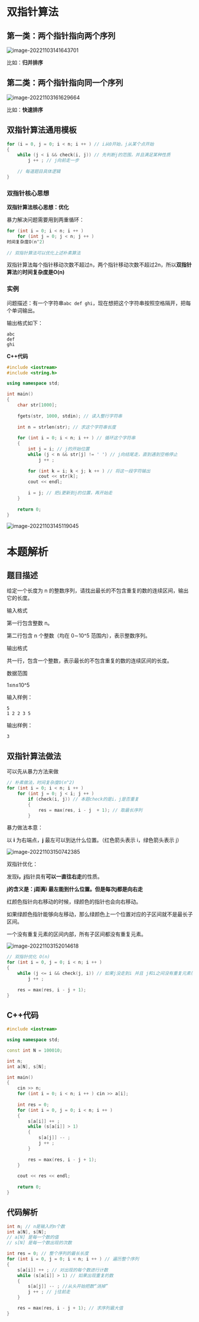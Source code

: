 # 双指针算法

## 第一类：两个指针指向两个序列

![image-20221103141643701](https://cdn.jsdelivr.net/gh/Lx001T/my-imgs/jq2022/image-20221103141643701.png)

比如：**归并排序**

## 第二类：两个指针指向同一个序列

![image-20221103161629664](https://cdn.jsdelivr.net/gh/Lx001T/my-imgs/jq2022/image-20221103161629664.png)

比如：**快速排序**

## 双指针算法通用模板

```C++
for (i = 0, j = 0; i < n; i ++ ) // i从0开始，j从某个点开始
{
    while (j < i && check(i, j)) // 先判断j的范围，并且满足某种性质
        j ++ ; // j向前走一步
    
    // 每道题目具体逻辑
}
```

### 双指针核心思想

**双指针算法核心思想：优化**

暴力解决问题需要用到两重循环：

```C++
for (int i = 0; i < n; i ++ )
    for (int j = 0; j < n; j ++ )
时间复杂度O(n^2)
        
// 双指针算法可以优化上述朴素算法
```

双指针算法每个指针移动次数不超过n，两个指针移动次数不超过2n，所以**双指针算法**的**时间复杂度是O(n)**

### 实例

问题描述：有一个字符串`abc def ghi`，现在想把这个字符串按照空格隔开，把每个单词输出。

输出格式如下：

```
abc
def
ghi
```

**C++代码**

```C++
#include <iostream>
#include <string.h>

using namespace std;

int main()
{
    char str[1000];
    
    fgets(str, 1000, stdin); // 读入整行字符串
    
    int n = strlen(str); // 求这个字符串长度
    
    for (int i = 0; i < n; i ++ ) // 循环这个字符串
    {
        int j = i; // j的开始位置
        while (j < n && str[j] != ' ') // j向结尾走，直到遇到空格停止
            j ++ ;
        
        for (int k = i; k < j; k ++ ) // 将这一段字符输出
            cout << str[k]; 
        cout << endl;
        
        i = j; // 把i更新到j的位置，再开始走
    }
    
    return 0;
}
```

![image-20221103145119045](https://cdn.jsdelivr.net/gh/Lx001T/my-imgs/jq2022/image-20221103145119045.png)

# 本题解析

## 题目描述

给定一个长度为 n 的整数序列，请找出最长的不包含重复的数的连续区间，输出它的长度。

输入格式

第一行包含整数 n。

第二行包含 n 个整数（均在 0∼10^5 范围内），表示整数序列。

输出格式

共一行，包含一个整数，表示最长的不包含重复的数的连续区间的长度。

数据范围

1≤n≤10^5

输入样例：

```
5
1 2 2 3 5
```

输出样例：

```
3
```

## 双指针算法做法

可以先从暴力方法来做

```c++
// 朴素做法，时间复杂度O(n^2)
for (int i = 0; i < n; i ++ )
    for (int j = 0; j < i; j ++ )
        if (check(i, j)) // 本题check的是i，j是否重复
        {
            res = max(res, i - j  + 1); // 取最长序列
        }
```

暴力做法本意：

以 **i** 为右端点，**j** 最左可以到达什么位置。（红色箭头表示 i，绿色箭头表示 j）

![image-20221103150742385](https://cdn.jsdelivr.net/gh/Lx001T/my-imgs/jq2022/image-20221103150742385.png)

双指针优化：

发现**i，j**指针具有**可以一直往右走**的性质。

**j的含义是：j距离i 最左能到什么位置。但是每次j都是向右走**

红颜色指针向右移动的时候，绿颜色的指针也会向右移动。

如果绿颜色指针能够向左移动，那么绿颜色上一个位置对应的子区间就不是最长子区间。

一个没有重复元素的区间内部，所有子区间都没有重复元素。

![image-20221103152014618](https://cdn.jsdelivr.net/gh/Lx001T/my-imgs/jq2022/image-20221103152014618.png)

```C++
// 双指针优化 O(n)
for (int i = 0, j = 0; i < n; i ++ )
{
	while (j <= i && check(j, i)) // 如果j没走到i 并且 j和i之间没有重复元素(check(j, i))
        j ++ ;
    
    res = max(res, i - j + 1);
}
```

## C++代码

```C++
#include <iostream>

using namespace std;

const int N = 100010;

int n;
int a[N], s[N];

int main()
{
    cin >> n;
    for (int i = 0; i < n; i ++ ) cin >> a[i];
    
    int res = 0;
    for (int i = 0, j = 0; i < n; i ++ )
    {
        s[a[i]] ++ ;
        while (s[a[i]] > 1)
        {
            s[a[j]] -- ;
            j ++ ;
        }
        
        res = max(res, i - j + 1);
    }
    
    cout << res << endl;
    
    return 0;
}
```

## 代码解析

```C++
int n; // n是输入的n个数
int a[N], s[N]; 
// a[N] 是每一个数的值
// s[N] 是每一个数出现的次数
```

```C++
int res = 0; // 整个序列的最长长度
for (int i = 0, j = 0; i < n; i ++ ) // 遍历整个序列
{
    s[a[i]] ++ ; // 对出现的每个数进行计数
    while (s[a[i]] > 1) // 如果出现重复的数
    {
        s[a[j]] -- ; //从头开始把数“消掉”
        j ++ ; // j往前走
    }

    res = max(res, i - j + 1); // 求序列最大值
}
```

